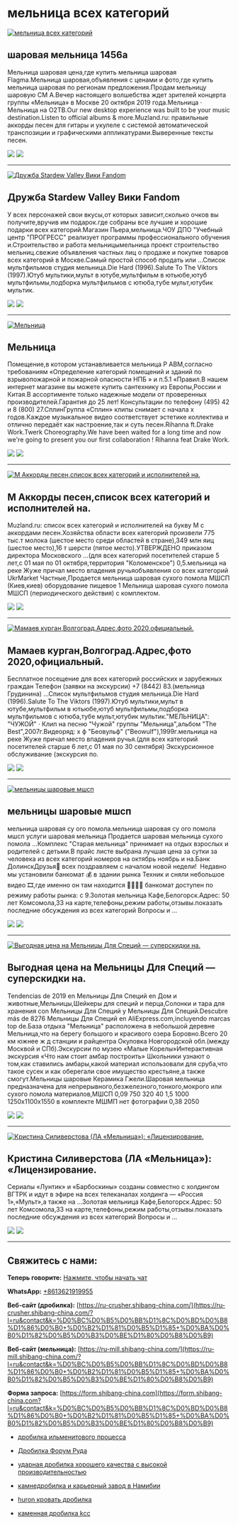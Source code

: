 # мельница всех категорий

<a href="https://swt.shibang-china.com/?l=ru&img&k=%D0%BC%D0%B5%D0%BB%D1%8C%D0%BD%D0%B8%D1%86%D0%B0+%D0%B2%D1%81%D0%B5%D1%85+%D0%BA%D0%B0%D1%82%D0%B5%D0%B3%D0%BE%D1%80%D0%B8%D0%B9" target="_blank">![мельница всех категорий](http://static.shibang-china.com/all-800x300/1031.jpg)</a>

## шаровая мельница 1456а
Мельница шаровая цена,где купить мельница шаровая Flagma.Мельница шаровая,объявления с ценами и фото,где купить мельница шаровая по регионам предложения.Продам мельницу шаровую СМ А.Вечер настоящего волшебства ждет зрителей концерта группы &#171;Мельница&#187; в Москве 20 октября 2019 года.Мельница&nbsp;&#0183;&#32;Мельница на О2ТВ.Our new desktop experience was built to be your music destination.Listen to official albums &amp; more.Muzland.ru: правильные аккорды песен для гитары и укулеле с системой автоматической транспозиции и графическими аппликатурами.Выверенные тексты песен.


<a href="https://whatsapp.shibangsoft.com/WhatsApp.php" target="_blank" title="WhatsApp">![](http://static.shibang-china.com/icon/whatsapp.png)</a> <a href="https://swt.shibang-china.com/?l=ru&icon&k=%D0%BC%D0%B5%D0%BB%D1%8C%D0%BD%D0%B8%D1%86%D0%B0+%D0%B2%D1%81%D0%B5%D1%85+%D0%BA%D0%B0%D1%82%D0%B5%D0%B3%D0%BE%D1%80%D0%B8%D0%B9" target="_blank">![](http://static.shibang-china.com/icon/chat-ru.png)</a>

---

<a href="https://swt.shibang-china.com/?l=ru&img&k=%D0%BC%D0%B5%D0%BB%D1%8C%D0%BD%D0%B8%D1%86%D0%B0+%D0%B2%D1%81%D0%B5%D1%85+%D0%BA%D0%B0%D1%82%D0%B5%D0%B3%D0%BE%D1%80%D0%B8%D0%B9" target="_blank">![Дружба Stardew Valley Вики Fandom](http://static.shibang-china.com/all-800x300/1525.jpg)</a>

## Дружба Stardew Valley Вики Fandom
У всех персонажей свои вкусы,от которых зависит,сколько очков вы получите,вручив им подарок.где собраны все лучшие и хорошие подарки всех категорий.Магазин Пьера,мельница.ЧОУ ДПО &quot;Учебный центр &quot;ПРОГРЕСС&quot; реализует программы профессионального обучения и.Строительство и работа мельницымельница проект строительство мельниц.свежие объявления частных лиц о продаже и покупке товаров всех категорий в Москве.Самый простой способ продать или …Список мультфильмов студия мельница.Die Hard (1996).Salute To The Viktors (1997).Ютуб мультики,мульт в ютубе,мультфильм в ютьюбе,ютуб мультфильмы,подборка мультфильмов c ютюба,тубе мульт,ютубик мультик.


<a href="https://whatsapp.shibangsoft.com/WhatsApp.php" target="_blank" title="WhatsApp">![](http://static.shibang-china.com/icon/whatsapp.png)</a> <a href="https://swt.shibang-china.com/?l=ru&icon&k=%D0%BC%D0%B5%D0%BB%D1%8C%D0%BD%D0%B8%D1%86%D0%B0+%D0%B2%D1%81%D0%B5%D1%85+%D0%BA%D0%B0%D1%82%D0%B5%D0%B3%D0%BE%D1%80%D0%B8%D0%B9" target="_blank">![](http://static.shibang-china.com/icon/chat-ru.png)</a>

---

<a href="https://swt.shibang-china.com/?l=ru&img&k=%D0%BC%D0%B5%D0%BB%D1%8C%D0%BD%D0%B8%D1%86%D0%B0+%D0%B2%D1%81%D0%B5%D1%85+%D0%BA%D0%B0%D1%82%D0%B5%D0%B3%D0%BE%D1%80%D0%B8%D0%B9" target="_blank">![Мельница](http://static.shibang-china.com/all-800x300/1470.jpg)</a>

## Мельница
Помещение,в котором устанавливается мельница Р АВМ,согласно требованиям &#171;Определение категорий помещений и зданий по взрывопожарной и пожарной опасности НПБ &#187; и п.5.1 &#171;Правил.В нашем интернет магазине вы можете купить сантехнику из Европы,России и Китая.В ассортименте только надежные модели от проверенных производителей.Гарантия до 25 лет! Консультации по телефону (495) 42 и 8 (800) 27.СплинГруппа &#171;Сплин&#187; клипы снимает с начала х годов.Каждое музыкальное видео соответствует эстетике коллектива и отлично передаёт как настроение,так и суть песен.Rihanna ft.Drake Work.Twerk Choreography.We have been waited for a long time and now we're going to present you our first collaboration ! Rihanna feat Drake Work.


<a href="https://whatsapp.shibangsoft.com/WhatsApp.php" target="_blank" title="WhatsApp">![](http://static.shibang-china.com/icon/whatsapp.png)</a> <a href="https://swt.shibang-china.com/?l=ru&icon&k=%D0%BC%D0%B5%D0%BB%D1%8C%D0%BD%D0%B8%D1%86%D0%B0+%D0%B2%D1%81%D0%B5%D1%85+%D0%BA%D0%B0%D1%82%D0%B5%D0%B3%D0%BE%D1%80%D0%B8%D0%B9" target="_blank">![](http://static.shibang-china.com/icon/chat-ru.png)</a>

---

<a href="https://swt.shibang-china.com/?l=ru&img&k=%D0%BC%D0%B5%D0%BB%D1%8C%D0%BD%D0%B8%D1%86%D0%B0+%D0%B2%D1%81%D0%B5%D1%85+%D0%BA%D0%B0%D1%82%D0%B5%D0%B3%D0%BE%D1%80%D0%B8%D0%B9" target="_blank">![М Аккорды песен,список всех категорий и исполнителей на.](http://static.shibang-china.com/all-800x300/1123.jpg)</a>

## М Аккорды песен,список всех категорий и исполнителей на.
Muzland.ru: список всех категорий и исполнителей на букву М с аккордами песен.Хозяйства области всех категорий произвели 775 тыс.т молока (шестое место среди областей в стране),349 млн яиц (шестое место),16 т шерсти (пятое место).УТВЕРЖДЕНО приказом директора Московского …(для всех категорий посетителей старше 5 лет,с 01 мая по 01 октября,территория &quot;Коломенское&quot;) 0,5.мельница на реке Жуже причал место впадения ручьяобъявления со всех категорий UkrMarket Частные,Продается мельница шаровая сухого помола МШСП (Киев,киев) оборудование пищевое 1 Мельница шаровая сухого помола МШСП (периодического действия) с комплектом.


<a href="https://whatsapp.shibangsoft.com/WhatsApp.php" target="_blank" title="WhatsApp">![](http://static.shibang-china.com/icon/whatsapp.png)</a> <a href="https://swt.shibang-china.com/?l=ru&icon&k=%D0%BC%D0%B5%D0%BB%D1%8C%D0%BD%D0%B8%D1%86%D0%B0+%D0%B2%D1%81%D0%B5%D1%85+%D0%BA%D0%B0%D1%82%D0%B5%D0%B3%D0%BE%D1%80%D0%B8%D0%B9" target="_blank">![](http://static.shibang-china.com/icon/chat-ru.png)</a>

---

<a href="https://swt.shibang-china.com/?l=ru&img&k=%D0%BC%D0%B5%D0%BB%D1%8C%D0%BD%D0%B8%D1%86%D0%B0+%D0%B2%D1%81%D0%B5%D1%85+%D0%BA%D0%B0%D1%82%D0%B5%D0%B3%D0%BE%D1%80%D0%B8%D0%B9" target="_blank">![Мамаев курган,Волгоград.Адрес,фото 2020,официальный.](http://static.shibang-china.com/all-800x300/649.jpg)</a>

## Мамаев курган,Волгоград.Адрес,фото 2020,официальный.
Бесплатное посещение для всех категорий российских и зарубежных граждан Телефон (заявки на экскурсии) +7 (8442) 83.(мельница Грудинина) …Список мультфильмов студия мельница.Die Hard (1996).Salute To The Viktors (1997).Ютуб мультики,мульт в ютубе,мультфильм в ютьюбе,ютуб мультфильмы,подборка мультфильмов c ютюба,тубе мульт,ютубик мультик.&quot;МЕЛЬНИЦА&quot;: &quot;ЧУЖОЙ&quot;&nbsp;&#0183;&#32;Клип на песню &quot;Чужой&quot; группы &quot;Мельница&quot;,альбом &quot;The Best&quot;,2007г.Видеоряд: х ф &quot;Беовульф&quot; (&quot;Beowulf&quot;),1999г.мельница на реке Жуже причал место впадения ручья.(для всех категорий посетителей старше 6 лет,с 01 мая по 30 сентября) Экскурсионное обслуживание (экскурсия по.


<a href="https://whatsapp.shibangsoft.com/WhatsApp.php" target="_blank" title="WhatsApp">![](http://static.shibang-china.com/icon/whatsapp.png)</a> <a href="https://swt.shibang-china.com/?l=ru&icon&k=%D0%BC%D0%B5%D0%BB%D1%8C%D0%BD%D0%B8%D1%86%D0%B0+%D0%B2%D1%81%D0%B5%D1%85+%D0%BA%D0%B0%D1%82%D0%B5%D0%B3%D0%BE%D1%80%D0%B8%D0%B9" target="_blank">![](http://static.shibang-china.com/icon/chat-ru.png)</a>

---

<a href="https://swt.shibang-china.com/?l=ru&img&k=%D0%BC%D0%B5%D0%BB%D1%8C%D0%BD%D0%B8%D1%86%D0%B0+%D0%B2%D1%81%D0%B5%D1%85+%D0%BA%D0%B0%D1%82%D0%B5%D0%B3%D0%BE%D1%80%D0%B8%D0%B9" target="_blank">![мельницы шаровые мшсп](http://static.shibang-china.com/all-800x300/238.jpg)</a>

## мельницы шаровые мшсп
мельница шаровая су ого помола.мельница шаровая су ого помола мшсп услуги шаровая мельница Продается шаровая мельница сухого помола …Комплекс &quot;Старая мельница&quot; принимает на отдых взрослых и родителей с детьми.В прайс листе выбрана лучшая цена за сутки за человека из всех категорий номеров на октябрь ноябрь и на.Банк ДолинскДрузья🤗 всех поздравляем с началом новой недели! ️ Недавно мы установили банкомат 💰 в здании рынка Техник и сняли небольшое видео 🎞,где именно он там находится ☝🏻☝🏻 банкомат доступен по режиму работы рынка: с 9.Золотая мельница Кафе,Белогорск.Адрес: 50 лет Комсомола,33 на карте,телефоны,режим работы,отзывы.показать последние обсуждения из всех категорий Вопросы и …


<a href="https://whatsapp.shibangsoft.com/WhatsApp.php" target="_blank" title="WhatsApp">![](http://static.shibang-china.com/icon/whatsapp.png)</a> <a href="https://swt.shibang-china.com/?l=ru&icon&k=%D0%BC%D0%B5%D0%BB%D1%8C%D0%BD%D0%B8%D1%86%D0%B0+%D0%B2%D1%81%D0%B5%D1%85+%D0%BA%D0%B0%D1%82%D0%B5%D0%B3%D0%BE%D1%80%D0%B8%D0%B9" target="_blank">![](http://static.shibang-china.com/icon/chat-ru.png)</a>

---

<a href="https://swt.shibang-china.com/?l=ru&img&k=%D0%BC%D0%B5%D0%BB%D1%8C%D0%BD%D0%B8%D1%86%D0%B0+%D0%B2%D1%81%D0%B5%D1%85+%D0%BA%D0%B0%D1%82%D0%B5%D0%B3%D0%BE%D1%80%D0%B8%D0%B9" target="_blank">![Выгодная цена на Мельницы Для Специй — суперскидки на.](http://static.shibang-china.com/all-800x300/380.jpg)</a>

## Выгодная цена на Мельницы Для Специй — суперскидки на.
Tendencias de 2019 en Мельницы Для Специй en Дом и животные,Мельницы,Шейкеры для специй и перца,Солонки и тара для хранения con Мельницы Для Специй y Мельницы Для Специй.Descubre m&#225;s de 8276 Мельницы Для Специй en AliExpress.com,incluyendo marcas top de.База отдыха &quot;Мельница&quot; расположена в небольшой деревне Мельница,что на берегу большого и красивого озера Боровно.Всего 20 км южнее ж д станции и райцентра Окуловка Новгородской обл.(между Москвой и СПб).Экскурсии по музею &#171;Малые Корелы&#187;Интерактивная экскурсия &#171;Что нам стоит амбар построить&#187; Школьники узнают о том,как ставились амбары,какой материал использовали для сруба,что такое сусек и как оберегали свое имущество крестьяне,а также смогут.Мельницы шаровые Керамика Гжели.Шаровая мельница предназначена для непрерывного,безжелезного,тонкого,мокрого или сухого помола материалов,МШСП 0,09 750 320 40 1,5 1000 1250x1100x1550 в комплекте МШМП нет фотографии 0,38 2050


<a href="https://whatsapp.shibangsoft.com/WhatsApp.php" target="_blank" title="WhatsApp">![](http://static.shibang-china.com/icon/whatsapp.png)</a> <a href="https://swt.shibang-china.com/?l=ru&icon&k=%D0%BC%D0%B5%D0%BB%D1%8C%D0%BD%D0%B8%D1%86%D0%B0+%D0%B2%D1%81%D0%B5%D1%85+%D0%BA%D0%B0%D1%82%D0%B5%D0%B3%D0%BE%D1%80%D0%B8%D0%B9" target="_blank">![](http://static.shibang-china.com/icon/chat-ru.png)</a>

---

<a href="https://swt.shibang-china.com/?l=ru&img&k=%D0%BC%D0%B5%D0%BB%D1%8C%D0%BD%D0%B8%D1%86%D0%B0+%D0%B2%D1%81%D0%B5%D1%85+%D0%BA%D0%B0%D1%82%D0%B5%D0%B3%D0%BE%D1%80%D0%B8%D0%B9" target="_blank">![Кристина Силиверстова (ЛА &#171;Мельница&#187;): &#171;Лицензирование.](http://static.shibang-china.com/all-800x300/1451.jpg)</a>

## Кристина Силиверстова (ЛА &#171;Мельница&#187;): &#171;Лицензирование.
Сериалы &#171;Лунтик&#187; и &#171;Барбоскины&#187; созданы совместно с холдингом ВГТРК и идут в эфире на всех телеканалах холдинга — &#171;Россия 1&#187;,&#171;Мульт&#187;,а также на …Золотая мельница Кафе,Белогорск.Адрес: 50 лет Комсомола,33 на карте,телефоны,режим работы,отзывы.показать последние обсуждения из всех категорий Вопросы и …

<a href="https://whatsapp.shibangsoft.com/WhatsApp.php" target="_blank" title="WhatsApp">![](http://static.shibang-china.com/icon/whatsapp.png)</a> <a href="https://swt.shibang-china.com/?l=ru&icon&k=%D0%BC%D0%B5%D0%BB%D1%8C%D0%BD%D0%B8%D1%86%D0%B0+%D0%B2%D1%81%D0%B5%D1%85+%D0%BA%D0%B0%D1%82%D0%B5%D0%B3%D0%BE%D1%80%D0%B8%D0%B9" target="_blank">![](http://static.shibang-china.com/icon/chat-ru.png)</a>

---
## Свяжитесь с нами:

**Теперь говорите:** [Нажмите, чтобы начать чат](https://swt.shibang-china.com?l=ru&contact&k=%D0%BC%D0%B5%D0%BB%D1%8C%D0%BD%D0%B8%D1%86%D0%B0+%D0%B2%D1%81%D0%B5%D1%85+%D0%BA%D0%B0%D1%82%D0%B5%D0%B3%D0%BE%D1%80%D0%B8%D0%B9)

**WhatsApp:**  [+8613621919955](https://whatsapp.shibangsoft.com/WhatsApp.php)

**Веб-сайт (дробилка):** [https://ru-crusher.shibang-china.com/](https://ru-crusher.shibang-china.com/?l=ru&contact&k=%D0%BC%D0%B5%D0%BB%D1%8C%D0%BD%D0%B8%D1%86%D0%B0+%D0%B2%D1%81%D0%B5%D1%85+%D0%BA%D0%B0%D1%82%D0%B5%D0%B3%D0%BE%D1%80%D0%B8%D0%B9)

**Веб-сайт (мельница):** [https://ru-mill.shibang-china.com/](https://ru-mill.shibang-china.com/?l=ru&contact&k=%D0%BC%D0%B5%D0%BB%D1%8C%D0%BD%D0%B8%D1%86%D0%B0+%D0%B2%D1%81%D0%B5%D1%85+%D0%BA%D0%B0%D1%82%D0%B5%D0%B3%D0%BE%D1%80%D0%B8%D0%B9)

**Форма запроса:** [https://form.shibang-china.com](https://form.shibang-china.com?l=ru&contact&k=%D0%BC%D0%B5%D0%BB%D1%8C%D0%BD%D0%B8%D1%86%D0%B0+%D0%B2%D1%81%D0%B5%D1%85+%D0%BA%D0%B0%D1%82%D0%B5%D0%B3%D0%BE%D1%80%D0%B8%D0%B9)

* [дробилка ильменитового процесса](../122/%D0%B4%D1%80%D0%BE%D0%B1%D0%B8%D0%BB%D0%BA%D0%B0%20%D0%B8%D0%BB%D1%8C%D0%BC%D0%B5%D0%BD%D0%B8%D1%82%D0%BE%D0%B2%D0%BE%D0%B3%D0%BE%20%D0%BF%D1%80%D0%BE%D1%86%D0%B5%D1%81%D1%81%D0%B0.md)

* [Дробилка Форум Руда](../124/%D0%94%D1%80%D0%BE%D0%B1%D0%B8%D0%BB%D0%BA%D0%B0%20%D0%A4%D0%BE%D1%80%D1%83%D0%BC%20%D0%A0%D1%83%D0%B4%D0%B0.md)

* [ударная дробилка хорошего качества с высокой производительностью](../124/%D1%83%D0%B4%D0%B0%D1%80%D0%BD%D0%B0%D1%8F%20%D0%B4%D1%80%D0%BE%D0%B1%D0%B8%D0%BB%D0%BA%D0%B0%20%D1%85%D0%BE%D1%80%D0%BE%D1%88%D0%B5%D0%B3%D0%BE%20%D0%BA%D0%B0%D1%87%D0%B5%D1%81%D1%82%D0%B2%D0%B0%20%D1%81%20%D0%B2%D1%8B%D1%81%D0%BE%D0%BA%D0%BE%D0%B9%20%D0%BF%D1%80%D0%BE%D0%B8%D0%B7%D0%B2%D0%BE%D0%B4%D0%B8%D1%82%D0%B5%D0%BB%D1%8C%D0%BD%D0%BE%D1%81%D1%82%D1%8C%D1%8E.md)

* [камнедробилка и карьерный завод в Намибии](../123/%D0%BA%D0%B0%D0%BC%D0%BD%D0%B5%D0%B4%D1%80%D0%BE%D0%B1%D0%B8%D0%BB%D0%BA%D0%B0%20%D0%B8%20%D0%BA%D0%B0%D1%80%D1%8C%D0%B5%D1%80%D0%BD%D1%8B%D0%B9%20%D0%B7%D0%B0%D0%B2%D0%BE%D0%B4%20%D0%B2%20%D0%9D%D0%B0%D0%BC%D0%B8%D0%B1%D0%B8%D0%B8.md)

* [huron кровать дробилка](../125/huron%20%D0%BA%D1%80%D0%BE%D0%B2%D0%B0%D1%82%D1%8C%20%D0%B4%D1%80%D0%BE%D0%B1%D0%B8%D0%BB%D0%BA%D0%B0.md)

* [каменная дробилка kcc](../121/%D0%BA%D0%B0%D0%BC%D0%B5%D0%BD%D0%BD%D0%B0%D1%8F%20%D0%B4%D1%80%D0%BE%D0%B1%D0%B8%D0%BB%D0%BA%D0%B0%20kcc.md)